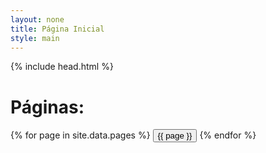 ```yaml
---
layout: none
title: Página Inicial
style: main
---
```


{% include head.html %}
<body>
  <h1>Páginas:</h1>
  <div class="centralizado">
    {% for page in site.data.pages %}
      <a href="{{ '/' | relative_url }}{{ page | downcase | replace: " ", "_" }}/"><button>{{ page }}</button></a>
    {% endfor %}
  </div>
</body>
